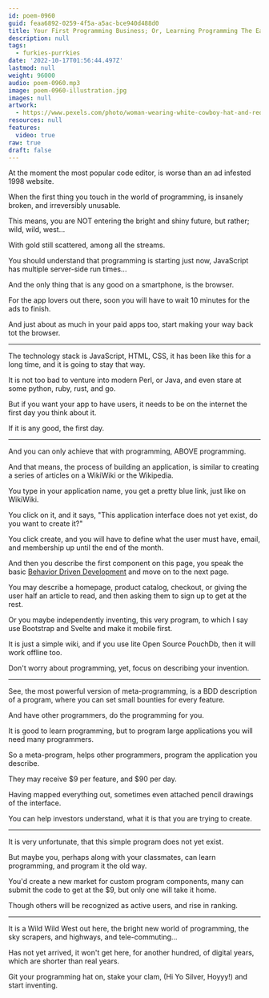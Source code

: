 ```yaml
---
id: poem-0960
guid: feaa6892-0259-4f5a-a5ac-bce940d488d0
title: Your First Programming Business; Or, Learning Programming The Easy Breezy Peasy Wheezy Way
description: null
tags:
  - furkies-purrkies
date: '2022-10-17T01:56:44.497Z'
lastmod: null
weight: 96000
audio: poem-0960.mp3
image: poem-0960-illustration.jpg
images: null
artwork:
  - https://www.pexels.com/photo/woman-wearing-white-cowboy-hat-and-red-top-riding-on-horse-2986105/
resources: null
features:
  video: true
raw: true
draft: false
---
```


At the moment the most popular code editor,
is worse than an ad infested 1998 website.

When the first thing you touch in the world of programming,
is insanely broken, and irreversibly unusable.

This means, you are NOT entering the bright and shiny future,
but rather; wild, wild, west...

With gold still scattered,
among all the streams.

You should understand that programming is starting just now,
JavaScript has multiple server-side run times...

And the only thing that is any good on a smartphone,
is the browser.

For the app lovers out there,
soon you will have to wait 10 minutes for the ads to finish.

And just about as much in your paid apps too,
start making your way back tot the browser.

---

The technology stack is JavaScript, HTML, CSS,
it has been like this for a long time, and it is going to stay that way.

It is not too bad to venture into modern Perl, or Java,
and even stare at some python, ruby, rust, and go.

But if you want your app to have users,
it needs to be on the internet the first day you think about it.

If it is any good,
the first day.

---

And you can only achieve that with programming,
ABOVE programming.

And that means, the process of building an application,
is similar to creating a series of articles on a WikiWiki or the Wikipedia.

You type in your application name,
you get a pretty blue link, just like on WikiWiki.

You click on it,
and it says, "This application interface does not yet exist, do you want to create it?"

You click create, and you will have to define what the user must have,
email, and membership up until the end of the month.

And then you describe the first component on this page,
you speak the basic [Behavior Driven Development][1] and move on to the next page.

You may describe a homepage, product catalog, checkout,
or giving the user half an article to read, and then asking them to sign up to get at the rest.

Or you maybe independently inventing,
this very program, to which I say use Bootstrap and Svelte and make it mobile first.

It is just a simple wiki, and if you use lite Open Source PouchDb,
then it will work offline too.

Don't worry about programming, yet,
focus on describing your invention.

---

See, the most powerful version of meta-programming,
is a BDD description of a program, where you can set small bounties for every feature.

And have other programmers,
do the programming for you.

It is good to learn programming,
but to program large applications you will need many programmers.

So a meta-program, helps other programmers,
program the application you describe.

They may receive $9 per feature,
and $90 per day.

Having mapped everything out,
sometimes even attached pencil drawings of the interface.

You can help investors understand,
what it is that you are trying to create.

---

It is very unfortunate,
that this simple program does not yet exist.

But maybe you, perhaps along with your classmates,
can learn programming, and program it the old way.

You'd create a new market for custom program components,
many can submit the code to get at the $9, but only one will take it home.

Though others will be recognized as active users,
and rise in ranking.

---

It is a Wild Wild West out here,
the bright new world of programming, the sky scrapers, and highways, and tele-commuting...

Has not yet arrived, it won't get here,
for another hundred, of digital years, which are shorter than real years.

Git your programming hat on,
stake your clam, (Hi Yo Silver, Hoyyy!) and start inventing.

[1]: https://www.youtube.com/watch?v=ydddSkVz_a8
